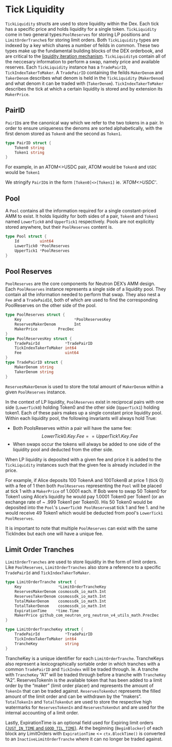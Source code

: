 # Tick Liquidity

`TickLiquidity` structs are used to store liquidity within the Dex. Each tick has a specific price and holds liquidity for a single token. `TickLiquidity` come in two general types:`PoolReserves` for storing LP positions and `LimitOrderTranche`s for storing limit orders. Both `TickLiquidity` types are indexed by a key which shares a number of feilds in common. These two types make up the fundamental building blocks of the DEX orderbook, and are critical to the [liquidity iteration mechanism](docs/neutron/modules/dex/overview/concepts/liquidity-iteration.md). `TickLiquidity`s contain all of the neccesary information to perform a swap, namely price and available reserves. Each `TickLiquidity` instance has a `TradePairID`, `TickIndexTakerToMaker`. A `TradePairID` containing the feilds `MakerDenom` and `TakerDenom` describes what denom is held in the `TickLiquidity` (`MakerDenom`) and what denom it can be traded with (`TakerDenom`). `TickIndexTakerToMaker` describes the tick at which a certain liquidity is stored and by extension its `MakerPrice`.

## PairID

`PairID`s are the canonical way which we refer to the two tokens in a pair. In order to ensure uniqueness the denoms are sorted alphabetically, with the first denom stored as `Token0` and the second as `Token1`.

```go
type PairID struct {
    Token0 string
    Token1 string
}
```

For example, in an ATOM<\>USDC pair, ATOM would be `Token0` and `USDC` would be `Token1`

We stringify `PairID`s in the form `[Token0]<>[Token1]` ie. _'ATOM<\>USDC'_.


## Pool
A `Pool` contains all the information required for a single constant-priced AMM to exist. It holds liquidity for both sides of a pair, `Token0` and `Token1` named `LowerTick0` and `UpperTick1` respectively. Pools are not explicitly stored anywhere, but their `PoolReserves` content is.
```go
type Pool struct {
    Id         uint64
    LowerTick0 *PoolReserves
    UpperTick1 *PoolReserves
}
```

## Pool Reserves

`PoolReserves` are the core components for Neutron DEX’s AMM design. Each `PoolReserves` instance represents a single side of a liquidity pool. They contain all the information needed to perform that swap.  They also nest a `Fee` and a `TradePaidId`, both of which are used to find the corresponding PoolReserves on the other side of the pool.

```go
type PoolReserves struct {
    Key                       *PoolReservesKey
    ReservesMakerDenom        Int
    MakerPrice         PrecDec
}
type PoolReservesKey struct {
    TradePairId           *TradePairID
    TickIndexTakerToMaker int64
    Fee                   uint64
}
type TradePairID struct {
    MakerDenom string
    TakerDenom string
}
```

`ReservesMakerDenom` is used to store the total amount of `MakerDenom` within a given `PoolReserves` instance.

In the context of LP liquidity, `PoolReserves` exist in reciprocal pairs with one side (`LowerTick0`) holding Token0 and the other side (`UpperTick1`) holding token1. Each of these pairs makes up a single constant price liquidity pool. Within each liquidity pool, the following invariants will always hold True:

* Both PoolsReserves within a pair will have the same fee: $$LowerTick0.Key.Fee == UpperTick1.Key.Fee$$
* When swaps occur the tokens will always be added to one side of the liquidity pool and deducted from the other side.

When LP liquidity is deposited with a given fee and price it is added to the `TickLiquidity` instances such that the given fee is already included in the price.

For example, if Alice deposits 100 TokenA and 100TokenB at price 1 (tick 0) with a fee of 1 then both `PoolReserves` representing the `Pool` will be placed at tick 1 with a `MakerPrice` of 1.0001 each. If Bob were to swap 50 Token0 for Token1 using Alice’s liquidity he would pay 1.0001 Token0 per Token1 (or an exchange rate of \~ .999 Token1 per Token0). His 50 Token0 would be deposited into the `Pool`'s `LowerTick0 PoolReserves`at tick 1 and fee 1. and he would receive 49 Token1 which would be deducted from  pool's `LowerTick1` `PoolReserves`.


It is important to note that multiple `PoolReserves` can exist with the same TickIndex but each one will have a unique fee.

## Limit Order Tranches

`LimitOrderTranches` are used to store liquidity in the form of limit orders. Like `PoolReserves`, `LimitOrderTranches` also store a reference to a specific `TradePairId` and `TickIndexTakerToMaker`.

```go
type LimitOrderTranche struct {
    Key                *LimitOrderTrancheKey
    ReservesMakerDenom cosmossdk_io_math.Int
    ReservesTakerDenom cosmossdk_io_math.Int
    TotalMakerDenom    cosmossdk_io_math.Int
    TotalTakerDenom    cosmossdk_io_math.Int
    ExpirationTime    *time.Time
    MakerPrice github_com_neutron_org_neutron_v4_utils_math.PrecDec
}
```

```go
type LimitOrderTrancheKey struct {
    TradePairId           *TradePairID
    TickIndexTakerToMaker int64
    TrancheKey            string
}
```

TrancheKey is a unique identifier for each `LimitOrderTranche`. TrancheKeys also represent a lexicographically sortable order in which tranches with a common `TradePairID` and `TickIndex` will be traded through. Ie. A tranche with `TrancheKey` “A1” will be traded through before a tranche with `TrancheKey` “A2”. ReservesTokenIn is the available token that has been added to a limit order by the “maker” (limit order placer) and represents the amount of `TokenIn` that can be traded against. `ReservesTokenOut` represents the filled amount of the limit order and can be withdrawn by the “makers”. `TotalTokenIn` and `TotalTokenOut` are used to store the respective high watermarks for `ReservesTokenIn` and `ReservesTokenOut` and are used for the internal accounting of a limit order.

Lastly, ExpirationTime is an optional field used for Expiring limit orders [(`JUST_IN_TIME` and `GOOD_TIL_TIME`)](docs/neutron/modules/dex/messages.md#order-types). At the beginning (`BeginBlocker`) of each block any LimitOrders with `ExpirationTime` <= `ctx.BlockTime()` is converted to an `InactiveLimitOrderTranche` where it can no longer be traded against.
